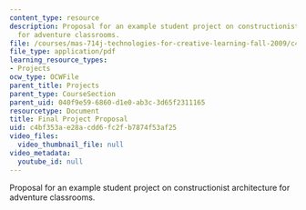 ```yaml
---
content_type: resource
description: Proposal for an example student project on constructionist architecture
  for adventure classrooms.
file: /courses/mas-714j-technologies-for-creative-learning-fall-2009/c4bf353ae28acdd6fc2fb7874f53af25_MITMAS_714JF09_proj2_prop.pdf
file_type: application/pdf
learning_resource_types:
- Projects
ocw_type: OCWFile
parent_title: Projects
parent_type: CourseSection
parent_uid: 040f9e59-6860-d1e0-ab3c-3d65f2311165
resourcetype: Document
title: Final Project Proposal
uid: c4bf353a-e28a-cdd6-fc2f-b7874f53af25
video_files:
  video_thumbnail_file: null
video_metadata:
  youtube_id: null
---
```

Proposal for an example student project on constructionist architecture for adventure classrooms.